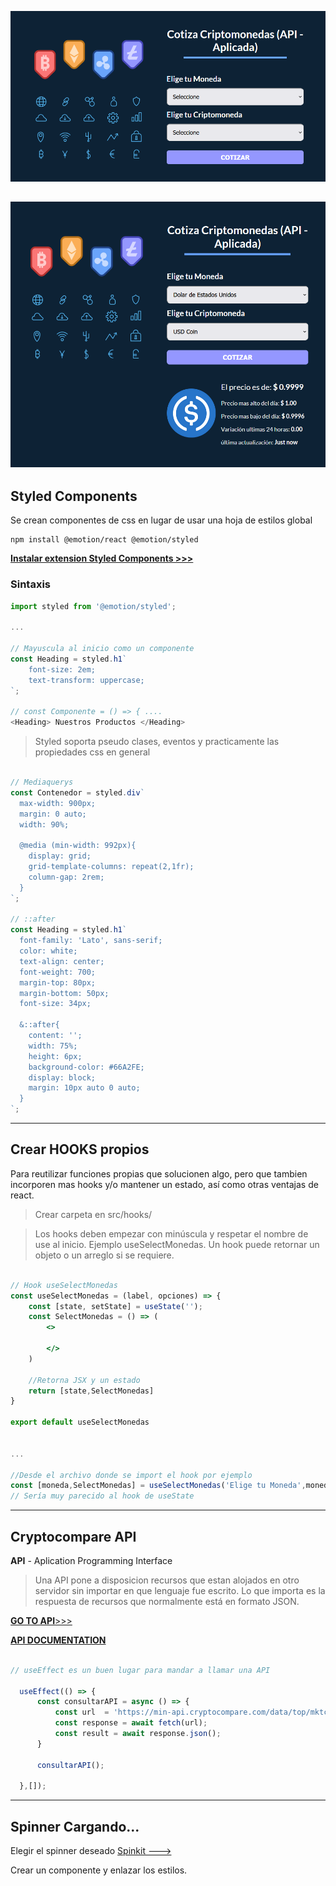 ![](src/img/docs/final-app.png)

![](src/img/docs/testing-app.png)
---

## **Styled Components**

Se crean componentes de css en lugar de usar una hoja de estilos global

```
npm install @emotion/react @emotion/styled
```

[**Instalar extension Styled Components >>>**](https://marketplace.visualstudio.com/items?itemName=styled-components.vscode-styled-components)

### **Sintaxis**
```js
import styled from '@emotion/styled';

...

// Mayuscula al inicio como un componente
const Heading = styled.h1`
    font-size: 2em;
    text-transform: uppercase;
`;

// const Componente = () => { ....
<Heading> Nuestros Productos </Heading>
```

> Styled soporta pseudo clases, eventos y practicamente las propiedades css en general

```js

// Mediaquerys
const Contenedor = styled.div`
  max-width: 900px;
  margin: 0 auto;
  width: 90%;

  @media (min-width: 992px){
    display: grid;
    grid-template-columns: repeat(2,1fr);
    column-gap: 2rem;
  }
`;

// ::after
const Heading = styled.h1`
  font-family: 'Lato', sans-serif;
  color: white;
  text-align: center;
  font-weight: 700;
  margin-top: 80px;
  margin-bottom: 50px;
  font-size: 34px;

  &::after{
    content: '';
    width: 75%;
    height: 6px;
    background-color: #66A2FE;
    display: block;
    margin: 10px auto 0 auto;
  }
`;

```

---

## **Crear HOOKS propios**
Para reutilizar funciones propias que solucionen algo, pero que tambien incorporen mas hooks y/o mantener un estado, así como otras ventajas de react.
> Crear carpeta en src/hooks/

> Los hooks deben empezar con minúscula y respetar el nombre de use al inicio. Ejemplo useSelectMonedas. Un hook puede retornar un objeto o un arreglo si se requiere.

```jsx

// Hook useSelectMonedas
const useSelectMonedas = (label, opciones) => {
    const [state, setState] = useState('');
    const SelectMonedas = () => (
        <>
        
        </>
    )

    //Retorna JSX y un estado
    return [state,SelectMonedas]
}

export default useSelectMonedas


...

//Desde el archivo donde se import el hook por ejemplo
const [moneda,SelectMonedas] = useSelectMonedas('Elige tu Moneda',monedas);
// Sería muy parecido al hook de useState
```
---
## **Cryptocompare API**
**API** - Aplication Programming Interface

> Una API pone a disposicion recursos que estan alojados en otro servidor sin importar en que lenguaje fue escrito. Lo que importa es la respuesta de recursos que normalmente está en formato JSON.

[**GO TO API**>>>](https://min-api.cryptocompare.com/)

[**API DOCUMENTATION**](https://min-api.cryptocompare.com/documentation?key=Toplists&cat=TopTotalMktCapEndpointFull)

```js

// useEffect es un buen lugar para mandar a llamar una API

  useEffect(() => { 
      const consultarAPI = async () => {  
          const url  = 'https://min-api.cryptocompare.com/data/top/mktcapfull?limit=10&tsym=USD';
          const response = await fetch(url);
          const result = await response.json();
      }

      consultarAPI();

  },[]);
```

---

## **Spinner Cargando...**

Elegir el spinner deseado 
[Spinkit --->](https://tobiasahlin.com/spinkit/)

Crear un componente y enlazar los estilos.